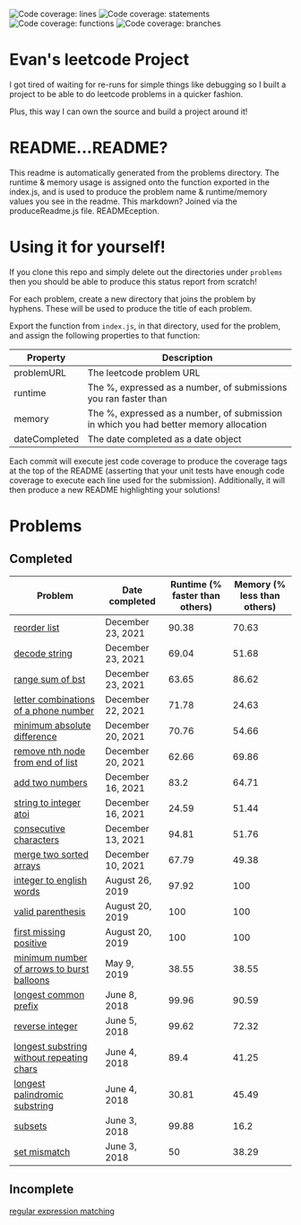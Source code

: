 ![Code coverage: lines](https://img.shields.io/badge/lines-100%25-brightgreen?logo=jest "lines") ![Code coverage: statements](https://img.shields.io/badge/statements-100%25-brightgreen?logo=jest "statements") ![Code coverage: functions](https://img.shields.io/badge/functions-100%25-brightgreen?logo=jest "functions") ![Code coverage: branches](https://img.shields.io/badge/branches-100%25-brightgreen?logo=jest "branches")   
# Evan's leetcode Project

I got tired of waiting for re-runs for simple things like debugging so I built a project to be able to do leetcode problems in a quicker fashion.

Plus, this way I can own the source and build a project around it!

# README...README?

This readme is automatically generated from the problems directory. The runtime & memory usage is assigned onto the function exported in the index.js, and is used to produce the problem name & runtime/memory values you see in the readme. This markdown? Joined via the produceReadme.js file. READMEception.

# Using it for yourself!

If you clone this repo and simply delete out the directories under `problems` then you should be able to produce this status report from scratch!

For each problem, create a new directory that joins the problem by hyphens. These will be used to produce the title of each problem.

Export the function from `index.js`, in that directory, used for the problem, and assign the following properties to that function:

| Property | Description |
| -------- | ----------- |
| problemURL | The leetcode problem URL |
| runtime    | The %, expressed as a number, of submissions you ran faster than |
| memory     | The %, expressed as a number, of submission in which you had better memory allocation |
| dateCompleted | The date completed as a date object |

Each commit will execute jest code coverage to produce the coverage tags at the top of the README (asserting that your unit tests have enough code coverage to execute each line used for the submission). Additionally, it will then produce a new README highlighting your solutions!
  
# Problems  
## Completed  
| Problem | Date completed | Runtime (% faster than others) | Memory (% less than others) |
| ------- | -------------- | ------------------------------ | --------------------------- |
| [reorder list](https://leetcode.com/problems/reorder-list/) | December 23, 2021 | 90.38 | 70.63 |
| [decode string](https://leetcode.com/problems/decode-string/) | December 23, 2021 | 69.04 | 51.68 |
| [range sum of bst](https://leetcode.com/problems/range-sum-of-bst/) | December 23, 2021 | 63.65 | 86.62 |
| [letter combinations of a phone number](https://leetcode.com/problems/letter-combinations-of-a-phone-number/) | December 22, 2021 | 71.78 | 24.63 |
| [minimum absolute difference](https://leetcode.com/problems/minimum-absolute-difference/) | December 20, 2021 | 70.76 | 54.66 |
| [remove nth node from end of list](https://leetcode.com/problems/remove-nth-node-from-end-of-list/) | December 20, 2021 | 62.66 | 69.86 |
| [add two numbers](https://leetcode.com/problems/add-two-numbers/) | December 16, 2021 | 83.2 | 64.71 |
| [string to integer atoi](https://leetcode.com/problems/string-to-integer-atoi/) | December 16, 2021 | 24.59 | 51.44 |
| [consecutive characters](https://leetcode.com/problems/consecutive-characters/) | December 13, 2021 | 94.81 | 51.76 |
| [merge two sorted arrays](https://leetcode.com/problems/merge-two-sorted-lists/) | December 10, 2021 | 67.79 | 49.38 |
| [integer to english words](https://leetcode.com/problems/integer-to-english-words/) | August 26, 2019 | 97.92 | 100 |
| [valid parenthesis](https://leetcode.com/problems/valid-parentheses/) | August 20, 2019 | 100 | 100 |
| [first missing positive](https://leetcode.com/problems/first-missing-positive/) | August 20, 2019 | 100 | 100 |
| [minimum number of arrows to burst balloons](https://leetcode.com/problems/minimum-number-of-arrows-to-burst-balloons/) | May 9, 2019 | 38.55 | 38.55 |
| [longest common prefix](https://leetcode.com/problems/longest-common-prefix/) | June 8, 2018 | 99.96 | 90.59 |
| [reverse integer](https://leetcode.com/problems/reverse-integer/) | June 5, 2018 | 99.62 | 72.32 |
| [longest substring without repeating chars](https://leetcode.com/problems/longest-substring-without-repeating-characters/) | June 4, 2018 | 89.4 | 41.25 |
| [longest palindromic substring](https://leetcode.com/problems/longest-palindromic-substring/) | June 4, 2018 | 30.81 | 45.49 |
| [subsets](https://leetcode.com/problems/subsets/) | June 3, 2018 | 99.88 | 16.2 |
| [set mismatch](https://leetcode.com/problems/set-mismatch/) | June 3, 2018 | 50 | 38.29 |
  
## Incomplete  
[regular expression matching]()  
